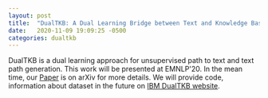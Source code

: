 ```yaml
---
layout: post
title:  "DualTKB: A Dual Learning Bridge between Text and Knowledge Base"
date:   2020-11-09 19:09:25 -0500
categories: dualtkb
---
```


DualTKB is a dual learning approach for unsupervised path to text and text path generation.
This work will be presented at EMNLP'20. In the mean time, our [Paper](https://arxiv.org/abs/2010.14660) is on arXiv for more details.
We will provide code, information about dataset in the future on [IBM DualTKB website](https://github.com/IBM/dualtkb).
